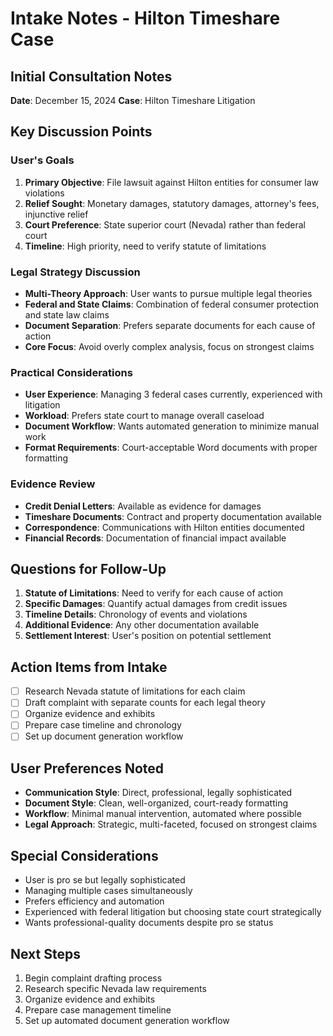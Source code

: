 # Intake Notes - Hilton Timeshare Case

## Initial Consultation Notes
**Date**: December 15, 2024
**Case**: Hilton Timeshare Litigation

## Key Discussion Points

### User's Goals
1. **Primary Objective**: File lawsuit against Hilton entities for consumer law violations
2. **Relief Sought**: Monetary damages, statutory damages, attorney's fees, injunctive relief
3. **Court Preference**: State superior court (Nevada) rather than federal court
4. **Timeline**: High priority, need to verify statute of limitations

### Legal Strategy Discussion
- **Multi-Theory Approach**: User wants to pursue multiple legal theories
- **Federal and State Claims**: Combination of federal consumer protection and state law claims
- **Document Separation**: Prefers separate documents for each cause of action
- **Core Focus**: Avoid overly complex analysis, focus on strongest claims

### Practical Considerations
- **User Experience**: Managing 3 federal cases currently, experienced with litigation
- **Workload**: Prefers state court to manage overall caseload
- **Document Workflow**: Wants automated generation to minimize manual work
- **Format Requirements**: Court-acceptable Word documents with proper formatting

### Evidence Review
- **Credit Denial Letters**: Available as evidence for damages
- **Timeshare Documents**: Contract and property documentation available
- **Correspondence**: Communications with Hilton entities documented
- **Financial Records**: Documentation of financial impact available

## Questions for Follow-Up
1. **Statute of Limitations**: Need to verify for each cause of action
2. **Specific Damages**: Quantify actual damages from credit issues
3. **Timeline Details**: Chronology of events and violations
4. **Additional Evidence**: Any other documentation available
5. **Settlement Interest**: User's position on potential settlement

## Action Items from Intake
- [ ] Research Nevada statute of limitations for each claim
- [ ] Draft complaint with separate counts for each legal theory
- [ ] Organize evidence and exhibits
- [ ] Prepare case timeline and chronology
- [ ] Set up document generation workflow

## User Preferences Noted
- **Communication Style**: Direct, professional, legally sophisticated
- **Document Style**: Clean, well-organized, court-ready formatting
- **Workflow**: Minimal manual intervention, automated where possible
- **Legal Approach**: Strategic, multi-faceted, focused on strongest claims

## Special Considerations
- User is pro se but legally sophisticated
- Managing multiple cases simultaneously
- Prefers efficiency and automation
- Experienced with federal litigation but choosing state court strategically
- Wants professional-quality documents despite pro se status

## Next Steps
1. Begin complaint drafting process
2. Research specific Nevada law requirements
3. Organize evidence and exhibits
4. Prepare case management timeline
5. Set up automated document generation workflow
